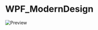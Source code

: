 # WPF_ModernDesign
 
![Preview](https://github.com/Bimka09/WPF_ModernDesign/tree/main/Preview/MainView.jpg)
